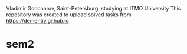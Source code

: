 Vladimir Goncharov, Saint-Petersburg, studying at ITMO University This repository was created to upload solved tasks from https://dementiy.github.io
# sem2
